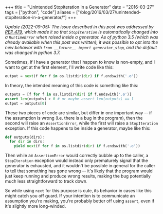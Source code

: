 +++
title = "Unintended Stopiteration in a Generator"
date = "2016-03-27"
tags = ["python", "code"]
aliases = ["/blog/2016/03/27/unintended-stopiteration-in-a-generator/"]
+++

*Update (2022-09-05): The issue described in this post was addressed by [PEP
479](https://peps.python.org/pep-0479/), which made it so that `StopIteration`
is automatically changed into a `RuntimeError` when raised inside a generator.
As of python 3.5 (which was already available when this post was written), it
was possible to opt into the new behavior with `from __future__ import
generator_stop`, and the default was changed in python 3.7.*

Sometimes, if I have a generator that I happen to know is non-empty, and I want
to get at the first element, I'll write code like this:

```python
output = next(f for f in os.listdir(dir) if f.endswith('.o'))
```

<!--more-->

In theory, the intended meaning of this code is something like this:

```python
outputs = [f for f in os.listdir(dir) if f.endswith('.o')]
assert len(outputs) > 0 # or maybe assert len(outputs) == 1
output = outputs[0]
```

These two pieces of code are similar, but differ in one important way -- if the
assumption is wrong (i.e. there is a bug in the program), then the second will
raise an `AssertionError`, while the first will raise a `StopIteration`
exception. If this code happens to be inside a generator, maybe like this:

```python
def outputs(dirs):
  for dir in dirs:
    yield next(f for f in os.listdir(dir) if f.endswith('.o'))
```

Then while an `AssertionError` would correctly bubble up to the caller, a
`StopIteration` exception would instead only prematurely signal that the
generator is exhausted, and it wouldn't be possible in general for the caller
to tell that something has gone wrong -- it's likely that the program would
just keep running and produce wrong results, making the bug potentially much
less straightforward to track down.

So while using `next` for this purpose is cute, its behavior in cases like this
might catch you off guard. If your intention is to communicate an assumption
you're making, you're probably better off using `assert`, even if it's slightly
more long-winded.
